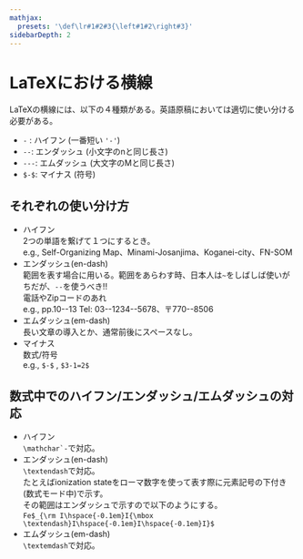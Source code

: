 ```yaml
---
mathjax:
  presets: '\def\lr#1#2#3{\left#1#2\right#3}'
sidebarDepth: 2
---
```


# LaTeXにおける横線

LaTeXの横線には、以下の４種類がある。英語原稿においては適切に使い分ける必要がある。  

- `-` : ハイフン (一番短い `'-'`)  
- `--`: エンダッシュ (小文字のnと同じ長さ)  
- `---`: エムダッシュ (大文字のMと同じ長さ)  
- `$-$`: マイナス (符号)

## それぞれの使い分け方
- ハイフン  
2つの単語を繋げて１つにするとき。  
e.g., Self-Organizing Map、Minami-Josanjima、Koganei-city、FN-SOM  
- エンダッシュ(en-dash)  
範囲を表す場合に用いる。範囲をあらわす時、日本人は`~`をしばしば使いがちだが、`--`を使うべき!!  
電話やZipコードのあれ  
e.g., pp.10--13 Tel: 03--1234--5678、〒770--8506  
- エムダッシュ(em-dash)  
長い文章の導入とか、通常前後にスペースなし。  
- マイナス  
数式/符号  
e.g., `$-$` , `$3-1=2$`

## 数式中でのハイフン/エンダッシュ/エムダッシュの対応

- ハイフン  
``\mathchar`-``で対応。
- エンダッシュ(en-dash)  
`\textendash`で対応。  
たとえばionization stateをローマ数字を使って表す際に元素記号の下付き(数式モード中)で示す。  
その範囲はエンダッシュで示すので以下のようにする。  
`Fe$_{\rm I\hspace{-0.1em}I{\mbox \textendash}I\hspace{-0.1em}I\hspace{-0.1em}I}$`
- エムダッシュ(em-dash)  
`\textemdash`で対応。  


